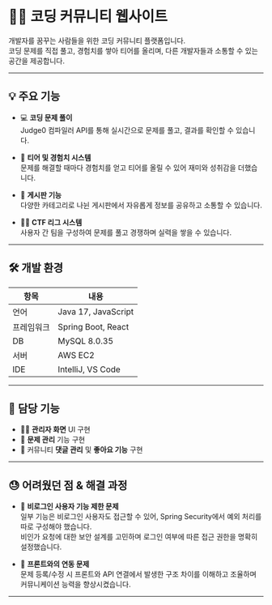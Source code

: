 # 👨‍💻 코딩 커뮤니티 웹사이트

개발자를 꿈꾸는 사람들을 위한 코딩 커뮤니티 플랫폼입니다.  
코딩 문제를 직접 풀고, 경험치를 쌓아 티어를 올리며, 다른 개발자들과 소통할 수 있는 공간을 제공합니다.


---

## 💡 주요 기능

- 💻 **코딩 문제 풀이**  
  Judge0 컴파일러 API를 통해 실시간으로 문제를 풀고, 결과를 확인할 수 있습니다.

- 🧩 **티어 및 경험치 시스템**  
  문제를 해결할 때마다 경험치를 얻고 티어를 올릴 수 있어 재미와 성취감을 더했습니다.

- 📰 **게시판 기능**  
  다양한 카테고리로 나뉜 게시판에서 자유롭게 정보를 공유하고 소통할 수 있습니다.

- 🕵️‍♀️ **CTF 리그 시스템**  
  사용자 간 팀을 구성하여 문제를 풀고 경쟁하며 실력을 쌓을 수 있습니다.

---



## 🛠️ 개발 환경

| 항목 | 내용 |
|------|------|
| 언어 | Java 17, JavaScript |
| 프레임워크 | Spring Boot, React |
| DB | MySQL 8.0.35 |
| 서버 | AWS EC2 |
| IDE | IntelliJ, VS Code |

---



## 🧩 담당 기능

- 👨‍💼 **관리자 화면** UI 구현
- 🧾 **문제 관리** 기능 구현
- 💬 커뮤니티 **댓글 관리** 및 **좋아요 기능** 구현

---

## 😓 어려웠던 점 & 해결 과정

- 🔐 **비로그인 사용자 기능 제한 문제**  
  일부 기능은 비로그인 사용자도 접근할 수 있어, Spring Security에서 예외 처리를 따로 구성해야 했습니다.  
  비인가 요청에 대한 보안 설계를 고민하며 로그인 여부에 따른 접근 권한을 명확히 설정했습니다.

- 🧹 **프론트와의 연동 문제**  
  문제 등록/수정 시 프론트와 API 연결에서 발생한 구조 차이를 이해하고 조율하며 커뮤니케이션 능력을 향상시켰습니다.

---

